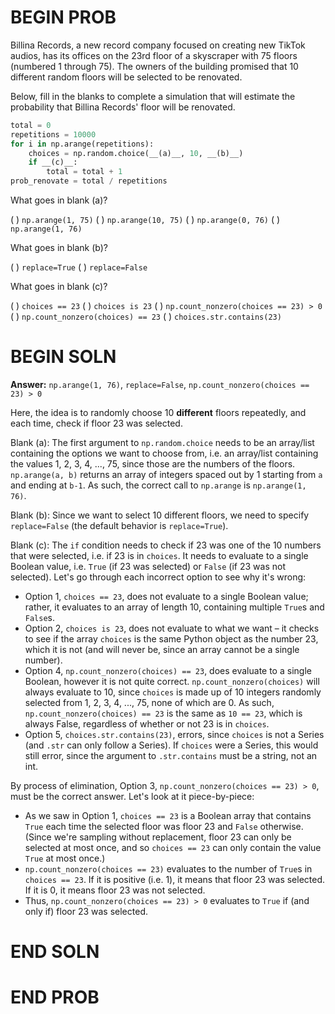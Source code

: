 # BEGIN PROB

Billina Records, a new record company focused on creating new TikTok audios, has its offices on the 23rd floor of a skyscraper with 75 floors (numbered 1 through 75). The owners of the building promised that 10 different random floors will be selected to be renovated.

Below, fill in the blanks to complete a simulation that will estimate the probability that Billina Records' floor will be renovated. 

```py
total = 0
repetitions = 10000
for i in np.arange(repetitions):
    choices = np.random.choice(__(a)__, 10, __(b)__)
    if __(c)__:
        total = total + 1
prob_renovate = total / repetitions
```

What goes in blank (a)?

( ) `np.arange(1, 75)`
( ) `np.arange(10, 75)`
( ) `np.arange(0, 76)`
( ) `np.arange(1, 76)`

What goes in blank (b)?

( ) `replace=True`
( ) `replace=False`

What goes in blank (c)?

( ) `choices == 23`
( ) `choices is 23`
( ) `np.count_nonzero(choices == 23) > 0`
( ) `np.count_nonzero(choices) == 23`
( ) `choices.str.contains(23)`

# BEGIN SOLN

**Answer:** `np.arange(1, 76)`, `replace=False`, `np.count_nonzero(choices == 23) > 0`

Here, the idea is to randomly choose 10 **different** floors repeatedly, and each time, check if floor 23 was selected.

Blank (a): The first argument to `np.random.choice` needs to be an array/list containing the options we want to choose from, i.e. an array/list containing the values 1, 2, 3, 4, ..., 75, since those are the numbers of the floors. `np.arange(a, b)` returns an array of integers spaced out by 1 starting from `a` and ending at `b-1`. As such, the correct call to `np.arange` is `np.arange(1, 76)`.

Blank (b): Since we want to select 10 different floors, we need to specify `replace=False` (the default behavior is `replace=True`).

Blank (c): The `if` condition needs to check if 23 was one of the 10 numbers that were selected, i.e. if 23 is in `choices`. It needs to evaluate to a single Boolean value, i.e. `True` (if 23 was selected) or `False` (if 23 was not selected). Let's go through each incorrect option to see why it's wrong:

- Option 1, `choices == 23`, does not evaluate to a single Boolean value; rather, it evaluates to an array of length 10, containing multiple `True`s and `False`s.
- Option 2, `choices is 23`, does not evaluate to what we want – it checks to see if the array `choices` is the same Python object as the number 23, which it is not (and will never be, since an array cannot be a single number).
- Option 4, `np.count_nonzero(choices) == 23`, does evaluate to a single Boolean, however it is not quite correct. `np.count_nonzero(choices)` will always evaluate to 10, since `choices` is made up of 10 integers randomly selected from 1, 2, 3, 4, ..., 75, none of which are 0. As such, `np.count_nonzero(choices) == 23` is the same as `10 == 23`, which is always False, regardless of whether or not 23 is in `choices`.
- Option 5, `choices.str.contains(23)`, errors, since `choices` is not a Series (and `.str` can only follow a Series). If `choices` were a Series, this would still error, since the argument to `.str.contains` must be a string, not an int.

By process of elimination, Option 3, `np.count_nonzero(choices == 23) > 0`, must be the correct answer. Let's look at it piece-by-piece:

- As we saw in Option 1, `choices == 23` is a Boolean array that contains `True` each time the selected floor was floor 23 and `False` otherwise. (Since we're sampling without replacement, floor 23 can only be selected at most once, and so `choices == 23` can only contain the value `True` at most once.)
- `np.count_nonzero(choices == 23)` evaluates to the number of `True`s in `choices == 23`. If it is positive (i.e. 1), it means that floor 23 was selected. If it is 0, it means floor 23 was not selected.
- Thus, `np.count_nonzero(choices == 23) > 0` evaluates to `True` if (and only if) floor 23 was selected.

# END SOLN

# END PROB
